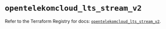 # `opentelekomcloud_lts_stream_v2`

Refer to the Terraform Registry for docs: [`opentelekomcloud_lts_stream_v2`](https://registry.terraform.io/providers/opentelekomcloud/opentelekomcloud/1.36.45/docs/resources/lts_stream_v2).
